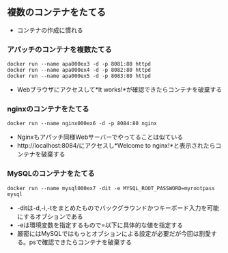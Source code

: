 ## 複数のコンテナをたてる

* コンテナの作成に慣れる

### アパッチのコンテナを複数たてる
```
docker run --name apa000ex3 -d -p 8081:80 httpd
docker run --name apa000ex4 -d -p 8082:80 httpd
docker run --name apa000ex5 -d -p 8083:80 httpd
```
* Webブラウザにアクセスして*It works!*が確認できたらコンテナを破棄する

### nginxのコンテナをたてる
```
docker run --name nginx000ex6 -d -p 8084:80 nginx
```
* Nginxもアパッチ同様Webサーバーでやってることは似ている
* http://localhost:8084/にアクセスし*Welcome to nginx!*と表示されたらコンテナを破棄する

### MySQLのコンテナをたてる
```
docker run --name mysql000ex7 -dit -e MYSQL_ROOT_PASSWORD=myrootpass mysql
```
* -ditは-d,-i,-tをまとめたものでバックグラウンドかつキーボード入力を可能にするオブションである
* -eは環境変数を指定するもので=以下に具体的な値を指定する
* 厳密にはMySQLではもっとオブションによる設定が必要だが今回は割愛する。psで確認できたらコンテナを破棄する

